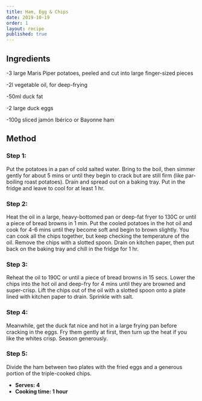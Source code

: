 ```yaml
---
title: Ham, Egg & Chips
date: 2019-10-19
order: 1
layout: recipe
published: true
---
```

## Ingredients

\-3 large Maris Piper potatoes, peeled and cut into large finger-sized pieces

\-2l vegetable oil, for deep-frying

\-50ml duck fat

\-2 large duck eggs

\-100g sliced jamón Ibérico or Bayonne ham

## Method

### Step 1:

Put the potatoes in a pan of cold salted water. Bring to the boil, then simmer gently for about 5 mins or until they begin to crack but are still firm (like par-boiling roast potatoes). Drain and spread out on a baking tray. Put in the fridge and leave to cool for at least 1 hr.

### Step 2:

Heat the oil in a large, heavy-bottomed pan or deep-fat fryer to 130C or until a piece of bread browns in 1 min. Put the cooled potatoes in the hot oil and cook for 4-6 mins until they become soft and begin to brown slightly. You can cook all the chips together, but keep checking the temperature of the oil. Remove the chips with a slotted spoon. Drain on kitchen paper, then put back on the baking tray and chill in the fridge for 1 hr.

### Step 3:

Reheat the oil to 190C or until a piece of bread browns in 15 secs. Lower the chips into the hot oil and deep-fry for 4 mins until they are browned and super-crisp. Lift the chips out of the oil with a slotted spoon onto a plate lined with kitchen paper to drain. Sprinkle with salt.

### Step 4:

Meanwhile, get the duck fat nice and hot in a large frying pan before cracking in the eggs. Fry them gently at first, then turn up the heat if you like the whites crisp. Season generously.

### Step 5:

Divide the ham between two plates with the fried eggs and a generous portion of the triple-cooked chips.

* **Serves: 4**
* **Cooking time: 1 hour**